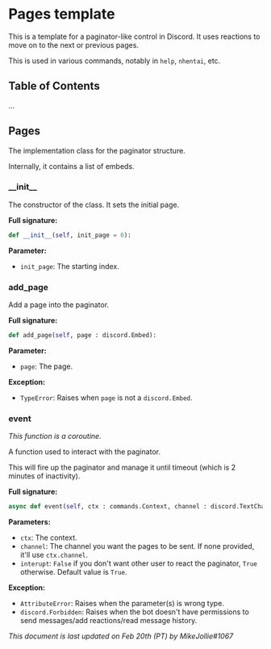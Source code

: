 # Pages template

This is a template for a paginator-like control in Discord. It uses reactions to move on to the next or previous pages.

This is used in various commands, notably in `help`, `nhentai`, etc.

## Table of Contents

...

## Pages

The implementation class for the paginator structure.

Internally, it contains a list of embeds.

### \_\_init\_\_

The constructor of the class. It sets the initial page.

**Full signature:**

```py
def __init__(self, init_page = 0):
```

**Parameter:**

- `init_page`: The starting index.

### add_page

Add a page into the paginator.

**Full signature:**

```py
def add_page(self, page : discord.Embed):
```

**Parameter:**

- `page`: The page.

**Exception:**

- `TypeError`: Raises when `page` is not a `discord.Embed`.

### event

*This function is a coroutine.*

A function used to interact with the paginator.

This will fire up the paginator and manage it until timeout (which is 2 minutes of inactivity).

**Full signature:**

```py
async def event(self, ctx : commands.Context, channel : discord.TextChannel = None, interupt = True):
```

**Parameters:**

- `ctx`: The context.
- `channel`: The channel you want the pages to be sent. If none provided, it'll use `ctx.channel`.
- `interupt`: `False` if you don't want other user to react the paginator, `True` otherwise. Default value is `True`.
        
**Exception:**

- `AttributeError`: Raises when the parameter(s) is wrong type.
- `discord.Forbidden`: Raises when the bot doesn't have permissions to send messages/add reactions/read message history.

*This document is last updated on Feb 20th (PT) by MikeJollie#1067*
